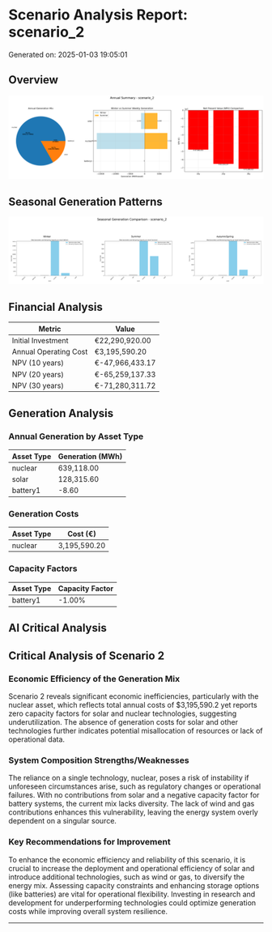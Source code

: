 # Scenario Analysis Report: scenario_2
Generated on: 2025-01-03 19:05:01

## Overview
![Annual Summary](figure/annual_summary.png)

## Seasonal Generation Patterns
![Seasonal Comparison](figure/seasonal_comparison.png)

## Financial Analysis
| Metric | Value |
|--------|--------|
| Initial Investment | €22,290,920.00 |
| Annual Operating Cost | €3,195,590.20 |
| NPV (10 years) | €-47,966,433.17 |
| NPV (20 years) | €-65,259,137.33 |
| NPV (30 years) | €-71,280,311.72 |

## Generation Analysis

### Annual Generation by Asset Type
| Asset Type | Generation (MWh) |
|------------|-----------------|
| nuclear | 639,118.00 |
| solar | 128,315.60 |
| battery1 | -8.60 |

### Generation Costs
| Asset Type | Cost (€) |
|------------|----------|
| nuclear | 3,195,590.20 |

### Capacity Factors
| Asset Type | Capacity Factor |
|------------|----------------|
| battery1 | -1.00% |

## AI Critical Analysis
## Critical Analysis of Scenario 2

### Economic Efficiency of the Generation Mix
Scenario 2 reveals significant economic inefficiencies, particularly with the nuclear asset, which reflects total annual costs of $3,195,590.2 yet reports zero capacity factors for solar and nuclear technologies, suggesting underutilization. The absence of generation costs for solar and other technologies further indicates potential misallocation of resources or lack of operational data. 

### System Composition Strengths/Weaknesses
The reliance on a single technology, nuclear, poses a risk of instability if unforeseen circumstances arise, such as regulatory changes or operational failures. With no contributions from solar and a negative capacity factor for battery systems, the current mix lacks diversity. The lack of wind and gas contributions enhances this vulnerability, leaving the energy system overly dependent on a singular source.

### Key Recommendations for Improvement
To enhance the economic efficiency and reliability of this scenario, it is crucial to increase the deployment and operational efficiency of solar and introduce additional technologies, such as wind or gas, to diversify the energy mix. Assessing capacity constraints and enhancing storage options (like batteries) are vital for operational flexibility. Investing in research and development for underperforming technologies could optimize generation costs while improving overall system resilience.

---
